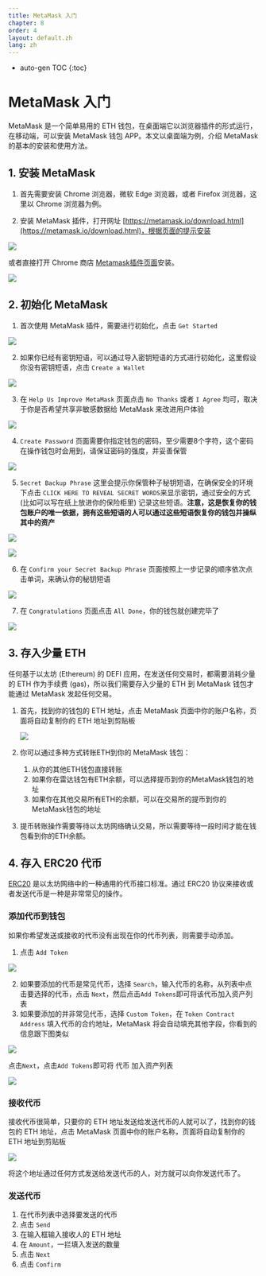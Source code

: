 ```yaml
---
title: MetaMask 入门
chapter: 8
order: 4
layout: default.zh
lang: zh
---
```


* auto-gen TOC
{:toc}

# MetaMask 入门

MetaMask 是一个简单易用的 ETH 钱包，在桌面端它以浏览器插件的形式运行，在移动端，可以安装 MetaMask 钱包 APP。本文以桌面端为例，介绍 MetaMask 的基本的安装和使用方法。

## 1. 安装 MetaMask

1. 首先需要安装 Chrome 浏览器，微软 Edge 浏览器，或者 Firefox 浏览器，这里以 Chrome 浏览器为例。

2. 安装 MetaMask 插件，打开网址 [https://metamask.io/download.html](https://metamask.io/download.html)，根据页面的提示安装

![](/assets/images/defi/uni101/a01_metamask_download.png)

或者直接打开 Chrome 商店 [Metamask插件页面](https://chrome.google.com/webstore/detail/nkbihfbeogaeaoehlefnkodbefgpgknn)安装。

![](/assets/images/defi/uni101/a02_metamask_chrome.png)

## 2. 初始化 MetaMask

1. 首次使用 MetaMask 插件，需要进行初始化，点击 `Get Started`

![](/assets/images/defi/uni101/a03_metamask_get_started.png)

2. 如果你已经有密钥短语，可以通过导入密钥短语的方式进行初始化，这里假设你没有密钥短语，点击 `Create a Wallet`

![](/assets/images/defi/uni101/a04_metamask_create_a_wallet.png)

3. 在 `Help Us Improve MetaMask` 页面点击 `No Thanks` 或者 `I Agree` 均可，取决于你是否希望共享非敏感数据给 MetaMask 来改进用户体验

![](/assets/images/defi/uni101/a05_metamask_agreement.png)

4. `Create Password` 页面需要你指定钱包的密码，至少需要8个字符，这个密码在操作钱包时会用到，请保证密码的强度，并妥善保管

![](/assets/images/defi/uni101/a06_metamask_new_password.png)

5. `Secret Backup Phrase` 这里会提示你保管种子秘钥短语，在确保安全的环境下点击 `CLICK HERE TO REVEAL SECRET WORDS`来显示密钥，通过安全的方式 (比如可以写在纸上放进你的保险柜里) 记录这些短语。**注意，这是恢复你的钱包账户的唯一依据，拥有这些短语的人可以通过这些短语恢复你的钱包并操纵其中的资产**

![](/assets/images/defi/uni101/a07_metamask_backup_phrase.png)

![](/assets/images/defi/uni101/a08_metamask_backup_phrase1.png)

6. 在 `Confirm your Secret Backup Phrase` 页面按照上一步记录的顺序依次点击单词，来确认你的秘钥短语

![](/assets/images/defi/uni101/a09_metamask_confirm_phrase1.png)

7. 在 `Congratulations` 页面点击 `All Done`，你的钱包就创建完毕了

![](/assets/images/defi/uni101/a10_metamask_all_done.png)

## 3. 存入少量 ETH

任何基于以太坊 (Ethereum) 的 DEFI 应用，在发送任何交易时，都需要消耗少量的 ETH 作为手续费 (gas)，所以我们需要存入少量的 ETH 到 MetaMask 钱包才能通过 MetaMask 发起任何交易。

1. 首先，找到你的钱包的 ETH 地址，点击 MetaMask 页面中你的账户名称，页面将自动复制你的 ETH 地址到剪贴板

    ![](/assets/images/defi/uni101/a25_metamask_copy_address.png)

2. 你可以通过多种方式转账ETH到你的 MetaMask 钱包：
     1. 从你的其他ETH钱包直接转账
     2. 如果你在雷达钱包有ETH余额，可以选择提币到你的MetaMask钱包的地址
     3. 如果你在其他交易所有ETH的余额，可以在交易所的提币到你的MetaMask钱包的地址
3. 提币转账操作需要等待以太坊网络确认交易，所以需要等待一段时间才能在钱包看到你的ETH余额。

## 4. 存入 ERC20 代币

[ERC20](https://eips.ethereum.org/EIPS/eip-20) 是以太坊网络中的一种通用的代币接口标准。通过 ERC20 协议来接收或者发送代币是一种是非常常见的操作。

### 添加代币到钱包

如果你希望发送或接收的代币没有出现在你的代币列表，则需要手动添加。
1. 点击 `Add Token`

![](/assets/images/defi/uni101/a12_metamask_add_token.png)

2. 如果要添加的代币是常见代币，选择 `Search`，输入代币的名称，从列表中点击要选择的代币，点击 `Next`，然后点击`Add Tokens`即可将该代币加入资产列表
3. 如果要添加的并非常见代币，选择 `Custom Token`，在 `Token Contract Address` 填入代币的合约地址，MetaMask 将会自动填充其他字段，你看到的信息跟下图类似

![](/assets/images/defi/uni101/a14_metamask_custom_token_wvbc.png)

点击`Next`，点击`Add Tokens`即可将 代币 加入资产列表

![](/assets/images/defi/uni101/a15_metamask_custom_token_wvbc1.png)

### 接收代币

接收代币很简单，只要你的 ETH 地址发送给发送代币的人就可以了，找到你的钱包的 ETH 地址，点击 MetaMask 页面中你的账户名称，页面将自动复制你的 ETH 地址到剪贴板

![](/assets/images/defi/uni101/a25_metamask_copy_address.png)

将这个地址通过任何方式发送给发送代币的人，对方就可以向你发送代币了。

### 发送代币

1. 在代币列表中选择要发送的代币
2. 点击 `Send`
3. 在输入框输入接收人的 ETH 地址
4. 在 `Amount`，一拦填入发送的数量
5. 点击 `Next`
6. 点击 `Confirm`



